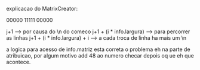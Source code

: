 explicacao do MatrixCreator:

 00000 11111 00000

j+1 --> por causa do \n do comeco
j+1 + (i * info.largura) --> para percorrer as linhas
j+1 + (i * info.largura) + i --> a cada troca de linha ha mais um \n

a logica para acesso de info.matriz esta correta
o problema eh na parte de atribuicao, por algum motivo add 48 ao numero
checar depois oq ue eh que acontece.